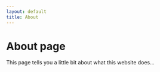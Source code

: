 ```yaml
---
layout: default
title: About
---
```


# About page

This page tells you a little bit about what this website does...